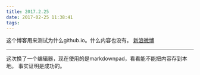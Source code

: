 ```yaml
---
title: 2017.2.25
date: 2017-02-25 11:38:41
tags:
---
```

这个博客用来测试为什么github.io。什么内容也没有。
[新浪微博](http://http://weibo.com/5281699849/profile?rightmod=1&wvr=6&mod=personinfo)

----------
这次换了一个编辑器，现在使用的是markdownpad，看看能不能把内容存到本地。
事实证明是成功的。